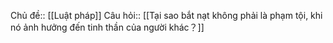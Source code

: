 Chủ đề:: [[Luật pháp]]
Câu hỏi:: [[Tại sao bắt nạt không phải là phạm tội, khi nó ảnh hưởng đến tinh thần của người khác？]]
